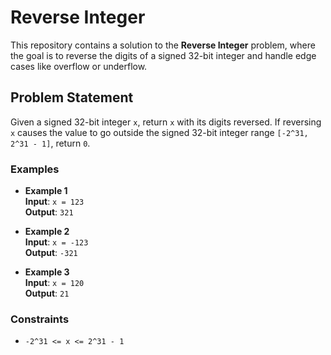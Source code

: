 # Reverse Integer

This repository contains a solution to the **Reverse Integer** problem, where the goal is to reverse the digits of a signed 32-bit integer and handle edge cases like overflow or underflow.

## Problem Statement

Given a signed 32-bit integer `x`, return `x` with its digits reversed. If reversing `x` causes the value to go outside the signed 32-bit integer range `[-2^31, 2^31 - 1]`, return `0`.

### Examples

- **Example 1**  
  **Input**: `x = 123`  
  **Output**: `321`

- **Example 2**  
  **Input**: `x = -123`  
  **Output**: `-321`

- **Example 3**  
  **Input**: `x = 120`  
  **Output**: `21`

### Constraints

- `-2^31 <= x <= 2^31 - 1`